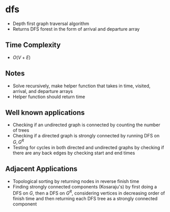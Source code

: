 # dfs

- Depth first graph traversal algorithm
- Returns DFS forest in the form of arrival and departure array

## Time Complexity

- $O(V+E)$

## Notes

- Solve recursively, make helper function that takes in time, visited, arrival, and departure arrays
- Helper function should return time

## Well known applications

- Checking if an undirected graph is connected by counting the number of trees
- Checking if a directed graph is strongly connected by running DFS on $G, G^R$
- Testing for cycles in both directed and undirected graphs by checking if there are any back edges by checking start and end times

## Adjacent Applications

- Topological sorting by returning nodes in reverse finish time
- Finding strongly connected components (Kosaraju's) by first doing a DFS on $G$, then a DFS on $G^R$, considering vertices in decreasing order of finish time and then returning each DFS tree as a strongly connected component
